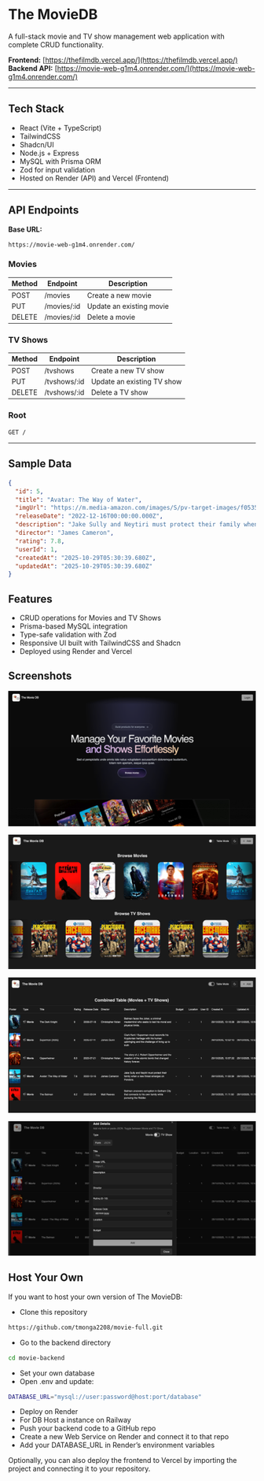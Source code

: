 # The MovieDB

A full-stack movie and TV show management web application with complete CRUD functionality.

**Frontend:** [https://thefilmdb.vercel.app/](https://thefilmdb.vercel.app/)  
**Backend API:** [https://movie-web-g1m4.onrender.com/](https://movie-web-g1m4.onrender.com/)

---

## Tech Stack

- React (Vite + TypeScript)
- TailwindCSS
- Shadcn/UI
- Node.js + Express
- MySQL with Prisma ORM
- Zod for input validation
- Hosted on Render (API) and Vercel (Frontend)

---

## API Endpoints

**Base URL:**  

```tsx
https://movie-web-g1m4.onrender.com/
```

### Movies

| Method | Endpoint | Description |
|--------|-----------|-------------|
| POST   | /movies | Create a new movie |
| PUT    | /movies/:id | Update an existing movie |
| DELETE | /movies/:id | Delete a movie |

### TV Shows

| Method | Endpoint | Description |
|--------|-----------|-------------|
| POST   | /tvshows | Create a new TV show |
| PUT    | /tvshows/:id | Update an existing TV show |
| DELETE | /tvshows/:id | Delete a TV show |

### Root

```tsx
GET /
```

---

## Sample Data

```json
{
  "id": 5,
  "title": "Avatar: The Way of Water",
  "imgUrl": "https://m.media-amazon.com/images/S/pv-target-images/f0535dd61f56bddd6ee7f3bfb765645e45d78f373418ae37ee5103cf6eebbff0.jpg",
  "releaseDate": "2022-12-16T00:00:00.000Z",
  "description": "Jake Sully and Neytiri must protect their family when a new threat emerges on Pandora.",
  "director": "James Cameron",
  "rating": 7.8,
  "userId": 1,
  "createdAt": "2025-10-29T05:30:39.680Z",
  "updatedAt": "2025-10-29T05:30:39.680Z"
}
```

## Features

- CRUD operations for Movies and TV Shows
- Prisma-based MySQL integration
- Type-safe validation with Zod
- Responsive UI built with TailwindCSS and Shadcn
- Deployed using Render and Vercel

## Screenshots

![Home](public/img0.png)

![Browse Page](public/image.png)

![Table Mode](public/img2.png)

![Add](public/img3.png)

## Host Your Own

If you want to host your own version of The MovieDB:

- Clone this repository

```bash
https://github.com/tmonga2208/movie-full.git
```

- Go to the backend directory

```bash
cd movie-backend
```

- Set your own database
- Open .env and update:

```bash
DATABASE_URL="mysql://user:password@host:port/database"
```

- Deploy on Render
- For DB Host a instance on Railway
- Push your backend code to a GitHub repo
- Create a new Web Service on Render and connect it to that repo
- Add your DATABASE_URL in Render’s environment variables

Optionally, you can also deploy the frontend to Vercel by importing the project and connecting it to your repository.
